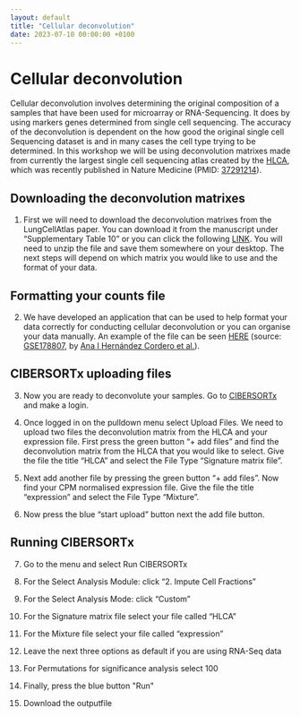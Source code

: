 ```yaml
---
layout: default
title: "Cellular deconvolution"
date: 2023-07-10 00:00:00 +0100
---
```

# Cellular deconvolution
Cellular deconvolution involves determining the original composition of a samples that have been used for microarray or RNA-Sequencing. It does by using markers genes determined from single cell sequencing. The accuracy of the deconvolution is dependent on the how good the original single cell Sequencing dataset is and in many cases the cell type trying to be determined. In this workshop we will be using deconvolution matrixes made from currently the largest single cell sequencing atlas created by the [HLCA](https://github.com/LungCellAtlas/HLCA), which was recently published in Nature Medicine (PMID: [37291214](https://pubmed.ncbi.nlm.nih.gov/37291214/)).


## Downloading the deconvolution matrixes 
1)	First we will need to download the deconvolution matrixes from the LungCellAtlas paper. You can download it from the manuscript under “Supplementary Table 10” or you can click the following [LINK](https://www.ncbi.nlm.nih.gov/pmc/articles/PMC10287567/bin/41591_2023_2327_MOESM6_ESM.zip). You will need to unzip the file and save them somewhere on your desktop. The next steps will depend on which matrix you would like to use and the format of your data.


## Formatting your counts file
2)	We have developed an application that can be used to help format your data correctly for conducting cellular deconvolution or you can organise your data manually. An example of the file can be seen [HERE](/assets/data/2023-07-10-mixture.tsv) (source: [GSE178807](https://www.ncbi.nlm.nih.gov/geo/query/acc.cgi?acc=GSE178807), by [Ana I Hernández Cordero et al.](https://doi.org/10.1164/rccm.202106-1440OC)). 


## CIBERSORTx uploading files
3)	Now you are ready to deconvolute your samples. Go to [CIBERSORTx](https://cibersortx.stanford.edu/) and make a login.

4)	Once logged in on the pulldown menu select Upload Files. We need to upload two files the deconvolution matrix from the HLCA and your expression file. First press the green button “+ add files” and find the deconvolution matrix from the HLCA that you would like to select. Give the file the title “HLCA” and select the File Type “Signature matrix file”.

5)	Next add another file by pressing the green button “+ add files”.  Now find your CPM normalised expression file. Give the file the title “expression” and select the File Type “Mixture”.

6)	Now press the blue “start upload” button next the add file button.  


## Running CIBERSORTx
7)	Go to the menu and select Run CIBERSORTx

8)	For the Select Analysis Module: click “2. Impute Cell Fractions”

9)	For the Select Analysis Mode: click “Custom”

10)	For the Signature matrix file select your file called “HLCA”

11)	For the Mixture file select your file called “expression”

12)	Leave the next three options as default if you are using RNA-Seq data

13)	For Permutations for significance analysis select 100

14)	Finally, press the blue button "Run"

15)	Download the outputfile 
